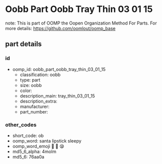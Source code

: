 # Oobb Part Oobb Tray Thin 03 01 15  

note: This is part of OOMP the Oopen Organization Method For Parts. For more details: https://github.com/oomlout/oomp_base

##  part details





### id
* oomp_id: oobb_part_oobb_tray_thin_03_01_15
  * classification: oobb
  * type: part
  * size: oobb
  * color: 
  * description_main: tray_thin_03_01_15
  * description_extra: 
  * manufacturer: 
  * part_number: 

### other_codes
* short_code: ob
* oomp_word: santa lipstick sleepy
* oomp_word_emoji :santa: :lipstick: :sleepy:
* md5_6_alpha: 4molm
* md5_6: 76aa0a